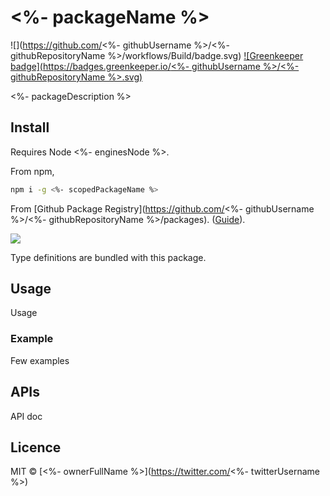 # <%- packageName %>

![](https://github.com/<%- githubUsername %>/<%- githubRepositoryName %>/workflows/Build/badge.svg) [![Greenkeeper badge](https://badges.greenkeeper.io/<%- githubUsername %>/<%- githubRepositoryName %>.svg)](https://greenkeeper.io/)

<%- packageDescription %>

## Install

Requires Node <%- enginesNode %>.

From npm,

```sh
npm i -g <%- scopedPackageName %>
```

From [Github Package Registry](https://github.com/<%- githubUsername %>/<%- githubRepositoryName %>/packages). ([Guide](https://help.github.com/en/github/managing-packages-with-github-packages/configuring-npm-for-use-with-github-packages)).

[![](https://img.shields.io/badge/TypeScript-Ready-blue.svg)](https://www.typescriptlang.org/)

Type definitions are bundled with this package.

## Usage

Usage

### Example

Few examples

## APIs

API doc

## Licence

MIT &copy; [<%- ownerFullName %>](https://twitter.com/<%- twitterUsername %>)
